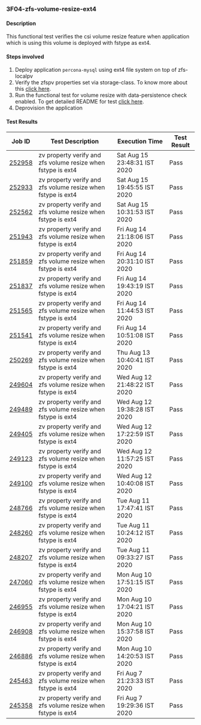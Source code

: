 ### 3F04-zfs-volume-resize-ext4

#### Description

This functional test verifies the csi volume resize feature when application which is using this volume is deployed with fstype as ext4.

#### Steps involved

1. Deploy application `percona-mysql` using ext4 file system on top of zfs-localpv
2. Verify the zfspv properties set via storage-class.  To know more about this [click here](https://github.com/openebs/e2e-tests/tree/master/experiments/zfs-localpv/functional/zv-properties-verify).
3. Run the functional test for volume resize with data-persistence check enabled. To get detailed README for test [click here](https://github.com/openebs/e2e-tests/tree/master/experiments/zfs-localpv/functional/zfs-volume-resize).
4. Deprovision the application

#### Test Results

| Job ID  |      Test Description         | Execution Time |   Test Result   |
|---------|-------------------------------|----------------|-----------------|
|     <a href="https://gitlab.openebs.ci/openebs/e2e-nativek8s/-/jobs/252958">252958</a>           |  zv property verify and zfs volume resize when fstype is ext4           | Sat Aug 15 23:48:31 IST 2020  | Pass |
|     <a href="https://gitlab.openebs.ci/openebs/e2e-nativek8s/-/jobs/252933">252933</a>           |  zv property verify and zfs volume resize when fstype is ext4           | Sat Aug 15 19:45:55 IST 2020  | Pass |
|     <a href="https://gitlab.openebs.ci/openebs/e2e-nativek8s/-/jobs/252562">252562</a>           |  zv property verify and zfs volume resize when fstype is ext4           | Sat Aug 15 10:31:53 IST 2020  | Pass |
|     <a href="https://gitlab.openebs.ci/openebs/e2e-nativek8s/-/jobs/251943">251943</a>           |  zv property verify and zfs volume resize when fstype is ext4           | Fri Aug 14 21:18:06 IST 2020  | Pass |
|     <a href="https://gitlab.openebs.ci/openebs/e2e-nativek8s/-/jobs/251859">251859</a>           |  zv property verify and zfs volume resize when fstype is ext4           | Fri Aug 14 20:31:10 IST 2020  | Pass |
|     <a href="https://gitlab.openebs.ci/openebs/e2e-nativek8s/-/jobs/251837">251837</a>           |  zv property verify and zfs volume resize when fstype is ext4           | Fri Aug 14 19:43:19 IST 2020  | Pass |
|     <a href="https://gitlab.openebs.ci/openebs/e2e-nativek8s/-/jobs/251565">251565</a>           |  zv property verify and zfs volume resize when fstype is ext4           | Fri Aug 14 11:44:53 IST 2020  | Pass |
|     <a href="https://gitlab.openebs.ci/openebs/e2e-nativek8s/-/jobs/251541">251541</a>           |  zv property verify and zfs volume resize when fstype is ext4           | Fri Aug 14 10:51:08 IST 2020  | Pass |
|     <a href="https://gitlab.openebs.ci/openebs/e2e-nativek8s/-/jobs/250269">250269</a>           |  zv property verify and zfs volume resize when fstype is ext4           | Thu Aug 13 10:40:41 IST 2020  | Pass |
|     <a href="https://gitlab.openebs.ci/openebs/e2e-nativek8s/-/jobs/249604">249604</a>           |  zv property verify and zfs volume resize when fstype is ext4           | Wed Aug 12 21:48:22 IST 2020  | Pass |
|     <a href="https://gitlab.openebs.ci/openebs/e2e-nativek8s/-/jobs/249489">249489</a>           |  zv property verify and zfs volume resize when fstype is ext4           | Wed Aug 12 19:38:28 IST 2020  | Pass |
|     <a href="https://gitlab.openebs.ci/openebs/e2e-nativek8s/-/jobs/249405">249405</a>           |  zv property verify and zfs volume resize when fstype is ext4           | Wed Aug 12 17:22:59 IST 2020  | Pass |
|     <a href="https://gitlab.openebs.ci/openebs/e2e-nativek8s/-/jobs/249123">249123</a>           |  zv property verify and zfs volume resize when fstype is ext4           | Wed Aug 12 11:57:25 IST 2020  | Pass |
|     <a href="https://gitlab.openebs.ci/openebs/e2e-nativek8s/-/jobs/249100">249100</a>           |  zv property verify and zfs volume resize when fstype is ext4           | Wed Aug 12 10:40:08 IST 2020  | Pass |
|     <a href="https://gitlab.openebs.ci/openebs/e2e-nativek8s/-/jobs/248766">248766</a>           |  zv property verify and zfs volume resize when fstype is ext4           | Tue Aug 11 17:47:41 IST 2020  | Pass |
|     <a href="https://gitlab.openebs.ci/openebs/e2e-nativek8s/-/jobs/248260">248260</a>           |  zv property verify and zfs volume resize when fstype is ext4           | Tue Aug 11 10:24:12 IST 2020  | Pass |
|     <a href="https://gitlab.openebs.ci/openebs/e2e-nativek8s/-/jobs/248207">248207</a>           |  zv property verify and zfs volume resize when fstype is ext4           | Tue Aug 11 09:33:27 IST 2020  | Pass |
|     <a href="https://gitlab.openebs.ci/openebs/e2e-nativek8s/-/jobs/247060">247060</a>           |  zv property verify and zfs volume resize when fstype is ext4           | Mon Aug 10 17:51:15 IST 2020  | Pass |
|     <a href="https://gitlab.openebs.ci/openebs/e2e-nativek8s/-/jobs/246955">246955</a>           |  zv property verify and zfs volume resize when fstype is ext4           | Mon Aug 10 17:04:21 IST 2020  | Pass |
|     <a href="https://gitlab.openebs.ci/openebs/e2e-nativek8s/-/jobs/246908">246908</a>           |  zv property verify and zfs volume resize when fstype is ext4           | Mon Aug 10 15:37:58 IST 2020  | Pass |
|     <a href="https://gitlab.openebs.ci/openebs/e2e-nativek8s/-/jobs/246886">246886</a>           |  zv property verify and zfs volume resize when fstype is ext4           | Mon Aug 10 14:20:53 IST 2020  | Pass |
|     <a href="https://gitlab.openebs.ci/openebs/e2e-nativek8s/-/jobs/245463">245463</a>           |  zv property verify and zfs volume resize when fstype is ext4           | Fri Aug  7 21:23:33 IST 2020  | Pass |
|     <a href="https://gitlab.openebs.ci/openebs/e2e-nativek8s/-/jobs/245358">245358</a>           |  zv property verify and zfs volume resize when fstype is ext4           | Fri Aug  7 19:29:36 IST 2020  | Pass |
